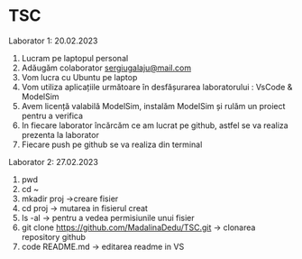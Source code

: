 # TSC 
Laborator 1: 20.02.2023

1. Lucram pe laptopul personal 
2. Adăugăm colaborator sergiugalaju@mail.com
3. Vom lucra cu Ubuntu pe laptop
4. Vom utiliza aplicațiile următoare în desfășurarea laboratorului : VsCode & ModelSim
5. Avem licență valabilă ModelSim, instalăm ModelSim și rulăm un proiect pentru a verifica 
6. In fiecare laborator încărcăm ce am lucrat pe github, astfel se va realiza prezenta la laborator
7. Fiecare push pe github se va realiza din terminal  

Laborator 2: 27.02.2023
1. pwd
2. cd ~
3. mkadir proj ->creare fisier
4. cd proj -> mutarea in fisierul creat
5. ls -al -> pentru a vedea permisiunile unui fisier
6. git clone https://github.com/MadalinaDedu/TSC.git -> clonarea repository github
7. code README.md -> editarea readme in VS